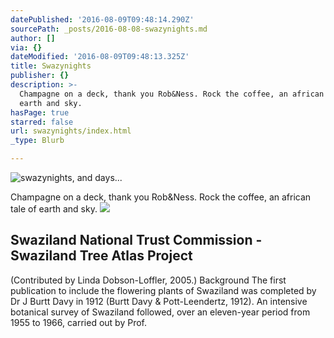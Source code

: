 ```yaml
---
datePublished: '2016-08-09T09:48:14.290Z'
sourcePath: _posts/2016-08-08-swazynights.md
author: []
via: {}
dateModified: '2016-08-09T09:48:13.325Z'
title: Swazynights
publisher: {}
description: >-
  Champagne on a deck, thank you Rob&Ness. Rock the coffee, an african tale of
  earth and sky.
hasPage: true
starred: false
url: swazynights/index.html
_type: Blurb

---
```

![swazynights, and days... ](https://the-grid-user-content.s3-us-west-2.amazonaws.com/b7e657d7-079b-4acd-a83b-c7d7f1baa497.png)

Champagne on a deck, thank you Rob&Ness. Rock the coffee, an african tale of earth and sky.
![](https://the-grid-user-content.s3-us-west-2.amazonaws.com/0860515f-bf67-490d-a333-e2faae5025a1.jpg)

<article style=""><h1>Swaziland National Trust Commission - Swaziland Tree Atlas Project</h1><p>(Contributed by Linda Dobson-Loffler, 2005.) Background The first publication to include the flowering plants of Swaziland was completed by Dr J Burtt Davy in 1912 (Burtt Davy &amp; Pott-Leendertz, 1912). An intensive botanical survey of Swaziland followed, over an eleven-year period from 1955 to 1966, carried out by Prof.</p></article>